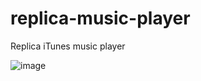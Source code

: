 # replica-music-player
Replica iTunes music player



![image](https://github.com/Gelato77/replica-music-player/assets/136853140/c33d0800-2de3-487b-82e2-adc6331b4211)
